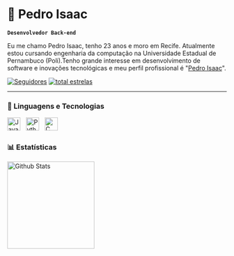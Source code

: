 # 🦍 Pedro Isaac 
**`Desenvolvedor Back-end`**

Eu me chamo Pedro Isaac, tenho 23 anos e moro em Recife. Atualmente estou cursando engenharia da computação na Universidade Estadual de Pernambuco (Poli).Tenho grande interesse em desenvolvimento de software e inovações tecnológicas e meu perfil profissional é "[Pedro Isaac](https://www.linkedin.com/in/pedro-isaac-vieira-oliveira/)".

<p align="left">
      <a href="https://github.com/paizim?tab=followers">
         <img alt="Seguidores" title="Me siga no Github" src="https://custom-icon-badges.demolab.com/github/followers/paizim?color=236ad3&labelColor=1155ba&style=for-the-badge&logo=github&label=seguidores&logoColor=white"/></a>
      <a href="https://github.com/paizim?tab=repositories&sort=stargazers">
         <img alt="total estrelas" title="Total de estrelas no GitHub" src="https://custom-icon-badges.demolab.com/github/stars/paizim?color=55960c&style=for-the-badge&labelColor=488207&logo=star&label=Estrelas"/></a>
</p>

---

### 🤖 Linguagens e Tecnologias

<img 
    align="left"
    alt="Java"
    title="Java"
    width="30px"
    style="padding-right: 10px;"
    src="https://cdn.jsdelivr.net/gh/devicons/devicon@latest/icons/java/java-original.svg" 
/>
<img 
    align="left"
    alt="Python"
    title="Python"
    width="30px"
    style="padding-right: 10px;"
    src="https://cdn.jsdelivr.net/gh/devicons/devicon@latest/icons/python/python-original.svg"
/>
<img 
    align="left"
    alt="C"
    title="C"
    width="30px"
    style="padding-right: 10px;"
    src="https://cdn.jsdelivr.net/gh/devicons/devicon@latest/icons/c/c-original.svg"          
/>

<br/>
<br/>

### 📊 Estatísticas

<img 
    align="left"
    alt="Github Stats"
    height="200"
    style="padding-right: 10px;"
    src="https://github-readme-stats.vercel.app/api?username=paizim&show_icons=true&theme=tokyonight&include_all_commits=true&locale=pt-br&count_private=true&cache_seconds=1800&token=GITHUB_TOKEN_AQUI"          
/>
